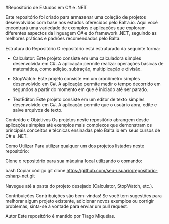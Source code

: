 #Repositório de Estudos em C# e .NET

Este repositório foi criado para armazenar uma coleção de projetos desenvolvidos com base nos estudos oferecidos pelo Balta.io. Aqui você encontrará uma variedade de exemplos e aplicações que exploram diferentes aspectos da linguagem C# e do framework .NET, seguindo as melhores práticas e padrões recomendados pelo Balta.

Estrutura do Repositório
O repositório está estruturado da seguinte forma:

* Calculator: Este projeto consiste em uma calculadora simples desenvolvida em C#. A aplicação permite realizar operações básicas de matemática, como adição, subtração, multiplicação e divisão.

* StopWatch: Este projeto consiste em um cronômetro simples desenvolvido em C#. A aplicação permite medir o tempo decorrido em segundos a partir do momento em que é iniciado até ser parado.

* TextEditor: Este projeto consiste em um editor de texto simples desenvolvido em C#. A aplicação permite que o usuário abra, edite e salve arquivos de texto.


Conteúdo e Objetivos
Os projetos neste repositório abrangem desde aplicações simples até exemplos mais complexos que demonstram os principais conceitos e técnicas ensinadas pelo Balta.io em seus cursos de C# e .NET.

Como Utilizar
Para utilizar qualquer um dos projetos listados neste repositório:

Clone o repositório para sua máquina local utilizando o comando:

bash
Copiar código
git clone https://github.com/seu-usuario/repositorio-csharp-net.git

Navegue até a pasta do projeto desejado (Calculator, StopWatch, etc.).


Contribuições
Contribuições são bem-vindas! Se você tem sugestões para melhorar algum projeto existente, adicionar novos exemplos ou corrigir problemas, sinta-se à vontade para enviar um pull request.

Autor
Este repositório é mantido por Tiago Miquéias.

